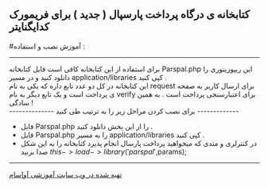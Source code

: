 ## کتابخانه ی درگاه پرداخت پارسپال ( جدید ) برای فریمورک کدایگنایتر <br>
#آموزش نصب و استفاده :‌<hr>
برای استفاده از این کتابخانه کافی است فایل کتابخانه Parspal.php  این ریپوزیتوری را دانلود کنید و در مسیر application/libraries کپی کنید . </br>
این کتابخانه در کل دو عدد تابع داره که یکی به نام request برای ارسال کاربر به صفحه ی پرداخت است و یک تابع دیگر به نام verify برای اعتبارسنجی پرداخت است . به همین سادگی ! </br>
-------------- برای نصب کردن مراحل زیر را به ترتیب طی کنید -------------<br>
* فایل Parspal.php را از این بخش دانلود کنید .<br> 
* فایل Parspal.php را به مسیر application/libraries کپی کنید . <br>
* در کنترلری و متدی که میخواهید پرداخت پارسال انجام پذیرد کتابخانه را به این شکل صدا بزنید $this->load->library('parspal',$params); 

<hr>
<a href="https://avasam.ir">تهیه شده در وب سایت آموزشی آواسام </a> 


